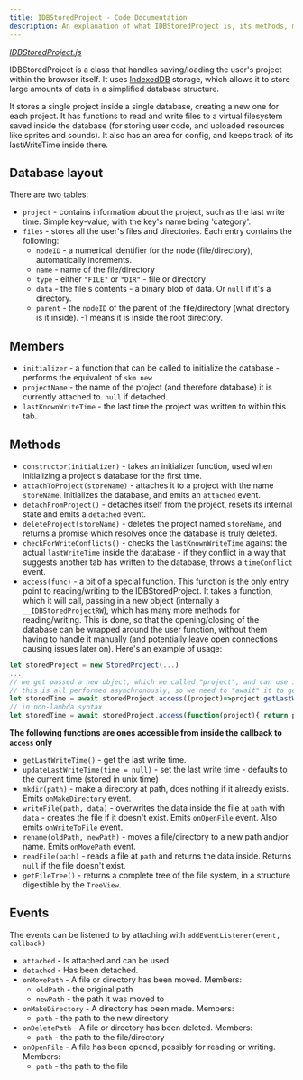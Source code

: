 ```yaml
---
title: IDBStoredProject - Code Documentation
description: An explanation of what IDBStoredProject is, its methods, members, and events.
---
```


[_IDBStoredProject.js_](https://github.com/thoth-tech/SplashkitOnline/blob/main/Browser_IDE/IDBStoredProject.js)

IDBStoredProject is a class that handles saving/loading the user's project within the browser
itself. It uses
[IndexedDB](https://developer.mozilla.org/en-US/docs/Web/API/IndexedDB_API/Using_IndexedDB) storage,
which allows it to store large amounts of data in a simplified database structure.

It stores a single project inside a single database, creating a new one for each project. It has
functions to read and write files to a virtual filesystem saved inside the database (for storing
user code, and uploaded resources like sprites and sounds). It also has an area for config, and
keeps track of its lastWriteTime inside there.

## Database layout

There are two tables:

- `project` - contains information about the project, such as the last write time. Simple key-value,
  with the key's name being 'category'.
- `files` - stores all the user's files and directories. Each entry contains the following:
  - `nodeID` - a numerical identifier for the node (file/directory), automatically increments.
  - `name` - name of the file/directory
  - `type` - either `"FILE"` or `"DIR"` - file or directory
  - `data` - the file's contents - a binary blob of data. Or `null` if it's a directory.
  - `parent` - the `nodeID` of the parent of the file/directory (what directory is it inside). -1
    means it is inside the root directory.

## Members

- `initializer` - a function that can be called to initialize the database - performs the equivalent
  of `skm new`
- `projectName` - the name of the project (and therefore database) it is currently attached to.
  `null` if detached.
- `lastKnownWriteTime` - the last time the project was written to within this tab.

## Methods

- `constructor(initializer)` - takes an initializer function, used when initializing a project's
  database for the first time.
- `attachToProject(storeName)` - attaches it to a project with the name `storeName`. Initializes the
  database, and emits an `attached` event.
- `detachFromProject()` - detaches itself from the project, resets its internal state and emits a
  `detached` event.
- `deleteProject(storeName)` - deletes the project named `storeName`, and returns a promise which
  resolves once the database is truly deleted.
- `checkForWriteConflicts()` - checks the `lastKnownWriteTime` against the actual `lastWriteTime`
  inside the database - if they conflict in a way that suggests another tab has written to the
  database, throws a `timeConflict` event.
- `access(func)` - a bit of a special function. This function is the only entry point to
  reading/writing to the IDBStoredProject. It takes a function, which it will call, passing in a new
  object (internally a `__IDBStoredProjectRW`), which has many more methods for reading/writing.
  This is done, so that the opening/closing of the database can be wrapped around the user function,
  without them having to handle it manually (and potentially leave open connections causing issues
  later on). Here's an example of usage:

```javascript
let storedProject = new StoredProject(...)
...
// we get passed a new object, which we called "project", and can use it to get the lastWriteTime.
// this is all performed asynchronously, so we need to "await" it to get the result
let storedTime = await storedProject.access((project)=>project.getLastWriteTime());
// in non-lambda syntax
let storedTime = await storedProject.access(function(project){ return project.getLastWriteTime()});
```

**The following functions are ones accessible from inside the callback to `access` only**

- `getLastWriteTime()` - get the last write time.
- `updateLastWriteTime(time = null)` - set the last write time - defaults to the current time
  (stored in unix time)
- `mkdir(path)` - make a directory at path, does nothing if it already exists. Emits
  `onMakeDirectory` event.
- `writeFile(path, data)` - overwrites the data inside the file at `path` with `data` - creates the
  file if it doesn't exist. Emits `onOpenFile` event. Also emits `onWriteToFile` event.
- `rename(oldPath, newPath)` - moves a file/directory to a new path and/or name. Emits `onMovePath`
  event.
- `readFile(path)` - reads a file at `path` and returns the data inside. Returns `null` if the file
  doesn't exist.
- `getFileTree()` - returns a complete tree of the file system, in a structure digestible by the
  `TreeView`.

## Events

The events can be listened to by attaching with `addEventListener(event, callback)`

- `attached` - Is attached and can be used.
- `detached` - Has been detached.
- `onMovePath` - A file or directory has been moved. Members:
  - `oldPath` - the original path
  - `newPath` - the path it was moved to
- `onMakeDirectory` - A directory has been made. Members:
  - `path` - the path to the new directory
- `onDeletePath` - A file or directory has been deleted. Members:
  - `path` - the path to the file/directory
- `onOpenFile` - A file has been opened, possibly for reading or writing. Members:
  - `path` - the path to the file
